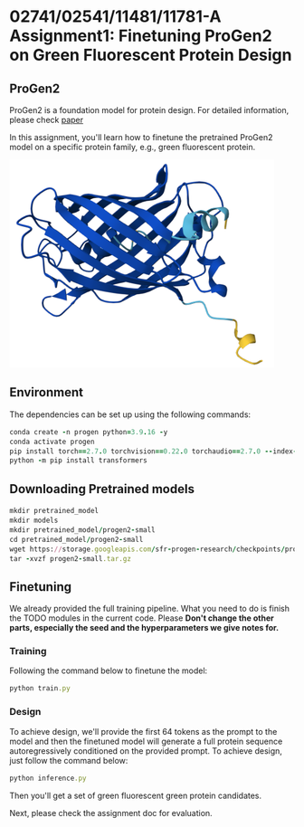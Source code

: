 <h1>02741/02541/11481/11781-A Assignment1: Finetuning ProGen2 on Green Fluorescent Protein Design</h1>

<h2>ProGen2</h2>

ProGen2 is a foundation model for protein design. For detailed information, please check [paper](https://www.cell.com/cell-systems/fulltext/S2405-4712(23)00272-7)

In this assignment, you'll learn how to finetune the pretrained ProGen2 model on a specific protein family, e.g., green fluorescent protein.

![image](./GFP.png)


<h2>Environment</h2>
The dependencies can be set up using the following commands:

```ruby
conda create -n progen python=3.9.16 -y 
conda activate progen 
pip install torch==2.7.0 torchvision==0.22.0 torchaudio==2.7.0 --index-url https://download.pytorch.org/whl/cu128
python -m pip install transformers
```

<h2>Downloading Pretrained models</h2>

```ruby
mkdir pretrained_model
mkdir models
mkdir pretrained_model/progen2-small
cd pretrained_model/progen2-small
wget https://storage.googleapis.com/sfr-progen-research/checkpoints/progen2-small.tar.gz
tar -xvzf progen2-small.tar.gz
```

<h2>Finetuning</h2>

We already provided the full training pipeline. What you need to do 
is finish the TODO modules in the current code. 
Please **Don't change the other parts, especially the seed and the hyperparameters we give notes for.**

<h3>Training</h3>
Following the command below to finetune the model: 

```ruby
python train.py
```

<h3>Design</h3>

To achieve design, we'll provide the first 64 tokens as the prompt to the model and then the finetuned model will generate a full protein
sequence autoregressively conditioned on the provided prompt. To achieve design, just follow the command below:

```ruby
python inference.py
```

Then you'll get a set of green fluorescent green protein candidates.

Next, please check the assignment doc for evaluation.